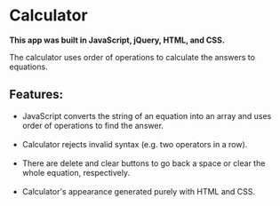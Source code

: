 <h1>Calculator</h1>

<b>This app was built in JavaScript, jQuery, HTML, and CSS.</b>

The calculator uses order of operations to calculate the answers to equations.

<h2>Features:</h2>

<ul>
<li> JavaScript converts the string of an equation into an array and uses order of operations to find the answer.</li><br/>

<li> Calculator rejects invalid syntax (e.g. two operators in a row).</li><br/>

<li> There are delete and clear buttons to go back a space or clear the whole equation, respectively.</li><br/>

<li> Calculator's appearance generated purely with HTML and CSS.</li><br/>
</ul>
